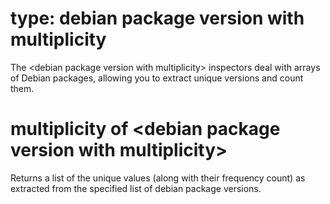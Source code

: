 # type: debian package version with multiplicity

The &lt;debian package version with multiplicity&gt; inspectors deal with arrays of Debian packages, allowing you to extract unique versions and count them.

# multiplicity of &lt;debian package version with multiplicity&gt;

Returns a list of the unique values (along with their frequency count) as extracted from the specified list of debian package versions.

